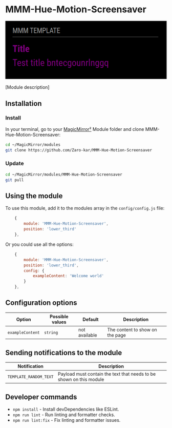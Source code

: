 # MMM-Hue-Motion-Screensaver

![Example of MMM-Hue-Motion-Screensaver](./example_1.png)

[Module description]

## Installation

### Install

In your terminal, go to your [MagicMirror²][mm] Module folder and clone MMM-Hue-Motion-Screensaver:

```bash
cd ~/MagicMirror/modules
git clone https://github.com/Zaro-kar/MMM-Hue-Motion-Screensaver
```

### Update

```bash
cd ~/MagicMirror/modules/MMM-Hue-Motion-Screensaver
git pull
```

## Using the module

To use this module, add it to the modules array in the `config/config.js` file:

```js
    {
        module: 'MMM-Hue-Motion-Screensaver',
        position: 'lower_third'
    },
```

Or you could use all the options:

```js
    {
        module: 'MMM-Hue-Motion-Screensaver',
        position: 'lower_third',
        config: {
            exampleContent: 'Welcome world'
        }
    },
```

## Configuration options

Option|Possible values|Default|Description
------|------|------|-----------
`exampleContent`|`string`|not available|The content to show on the page

## Sending notifications to the module

Notification|Description
------|-----------
`TEMPLATE_RANDOM_TEXT`|Payload must contain the text that needs to be shown on this module

## Developer commands

- `npm install` - Install devDependencies like ESLint.
- `npm run lint` - Run linting and formatter checks.
- `npm run lint:fix` - Fix linting and formatter issues.

[mm]: https://github.com/MagicMirrorOrg/MagicMirror
